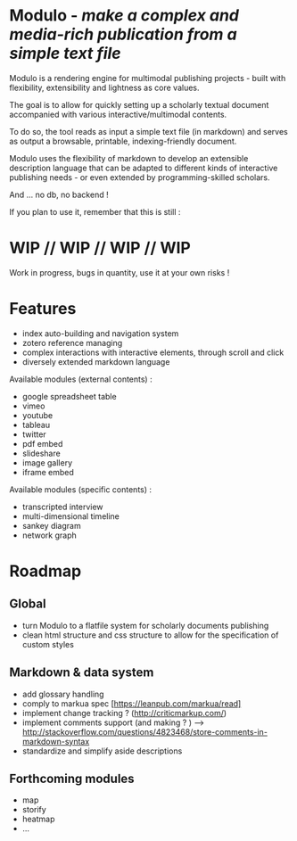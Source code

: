 Modulo - *make a complex and media-rich publication from a simple text file*
==========

Modulo is a rendering engine for multimodal publishing projects - built with flexibility, extensibility and lightness as core values.

The goal is to allow for quickly setting up a scholarly textual document accompanied with various interactive/multimodal contents.

To do so, the tool reads as input a simple text file (in markdown) and serves as output a browsable, printable, indexing-friendly document.

Modulo uses the flexibility of markdown to develop an extensible description language that can be adapted to different kinds of interactive publishing needs - or even extended by programming-skilled scholars.

And ... no db, no backend !

If you plan to use it, remember that this is still :

# WIP // WIP // WIP // WIP

Work in progress, bugs in quantity, use it at your own risks !

# Features

* index auto-building and navigation system
* zotero reference managing
* complex interactions with interactive elements, through scroll and click
* diversely extended markdown language

Available modules (external contents) :
* google spreadsheet table
* vimeo
* youtube
* tableau
* twitter
* pdf embed
* slideshare
* image gallery
* iframe embed

Available modules (specific contents) :
* transcripted interview
* multi-dimensional timeline
* sankey diagram
* network graph

# Roadmap

## Global

* turn Modulo to a flatfile system for scholarly documents publishing
* clean html structure and css structure to allow for the specification of custom styles

## Markdown & data system

* add glossary handling
* comply to markua spec [https://leanpub.com/markua/read]
* implement change tracking ? (http://criticmarkup.com/)
* implement comments support (and making ? ) --> http://stackoverflow.com/questions/4823468/store-comments-in-markdown-syntax
* standardize and simplify aside descriptions

## Forthcoming modules

* map
* storify
* heatmap
* ...
